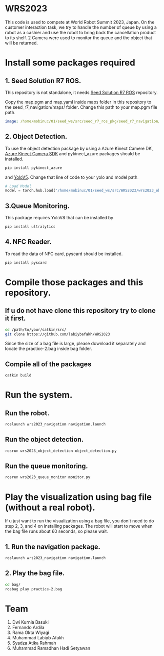 # WRS2023
This code is used to compete at World Robot Summit 2023, Japan. On the customer interaction task, we try to handle the number of queue by using a robot as a cashier and use the robot to bring back the cancellation product to its shelf. 2 Camera were used to monitor the queue and the object that will be returned.

# Install some packages required
## 1. Seed Solution R7 ROS.
This repository is not standalone, it needs [Seed Solution R7 ROS](https://github.com/seed-solutions/seed_r7_ros_pkg) repository.

Copy the map.pgm and map.yaml inside maps folder in this repository to the seed_r7_navigation/maps/ folder.
Change this path to your map.pgm file path.
```yaml
image: /home/mobinuc/01/seed_ws/src/seed_r7_ros_pkg/seed_r7_navigation/maps/map.pgm
```
## 2. Object Detection.
To use the object detection package by using a Azure Kinect Camere DK, [Azure Kinect Camera SDK](https://github.com/microsoft/Azure-Kinect-Sensor-SDK) and pykinect_azure packages should be installed.
```bash
pip install pykinect_azure
```
and [YoloV5](https://github.com/ultralytics/yolov5).
Change that line of code to your yolo and model path.
```python
# Load Model
model = torch.hub.load('/home/mobinuc/01/seed_ws/src/WRS2023/wrs2023_object_detection/yolov5', 'custom', path='/home/mobinuc/01/seed_ws/src/WRS2023/wrs2023_object_detection/object.pt', source='local', force_reload=True)  # local repo
```

## 3.Queue Monitoring.
This package requires YoloV8 that can be installed by 

```bash
pip install ultralytics
```

## 4. NFC Reader.
To read the data of NFC card, pyscard should be installed.

```bash
pip install pyscard
```


# Compile those packages and this repository.
## If u do not have clone this repository try to clone it first.
```bash
cd /path/to/your/catkin/src/
git clone https://github.com/labiybafakh/WRS2023
```
Since the size of a bag file is large, please download it separately and locate the practice-2.bag inside bag folder.

## Compile all of the packages
```bash
catkin build
```

# Run the system.
## Run the robot.
```bash
roslaunch wrs2023_navigation navigation.launch
```

## Run the object detection.
```bash
rosrun wrs2023_object_detection object_detection.py
```

## Run the queue monitoring.
```bash
rosrun wrs2023_queue_monitor monitor.py
```

# Play the visualization using bag file (without a real robot).
If u just want to run the visualization using a bag file,  you don't need to do step 2, 3, and 4 on installing packages. The robot will start to move when the bag file runs about 60 seconds, so please wait.
## 1. Run the navigation package.
```bash
roslaunch wrs2023_navigation navigation.launch
```
## 2. Play the bag file.
```bash
cd bag/
rosbag play practice-2.bag
```

# Team
1. Dwi Kurnia Basuki
2. Fernando Ardila
3. Rama Okta Wiyagi
4. Muhammad Labiyb Afakh
5. Syadza Atika Rahmah
6. Muhammad Ramadhan Hadi Setyawan